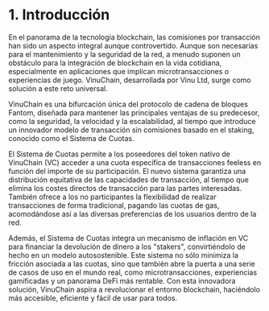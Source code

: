 # 1. Introducción

En el panorama de la tecnología blockchain, las comisiones por transacción han sido un aspecto integral aunque controvertido. Aunque son necesarias para el mantenimiento y la seguridad de la red, a menudo suponen un obstáculo para la integración de blockchain en la vida cotidiana, especialmente en aplicaciones que implican microtransacciones o experiencias de juego. VinuChain, desarrollada por Vinu Ltd, surge como solución a este reto universal.

VinuChain es una bifurcación única del protocolo de cadena de bloques Fantom, diseñada para mantener las principales ventajas de su predecesor, como la seguridad, la velocidad y la escalabilidad, al tiempo que introduce un innovador modelo de transacción sin comisiones basado en el staking, conocido como el Sistema de Cuotas.&#x20;

El Sistema de Cuotas permite a los poseedores del token nativo de VinuChain (VC) acceder a una cuota específica de transacciones feeless en función del importe de su participación. El nuevo sistema garantiza una distribución equitativa de las capacidades de transacción, al tiempo que elimina los costes directos de transacción para las partes interesadas. También ofrece a los no participantes la flexibilidad de realizar transacciones de forma tradicional, pagando las cuotas de gas, acomodándose así a las diversas preferencias de los usuarios dentro de la red.

Además, el Sistema de Cuotas integra un mecanismo de inflación en VC para financiar la devolución de dinero a los "stakers", convirtiéndolo de hecho en un modelo autosostenible. Este sistema no sólo minimiza la fricción asociada a las cuotas, sino que también abre la puerta a una serie de casos de uso en el mundo real, como microtransacciones, experiencias gamificadas y un panorama DeFi más rentable. Con esta innovadora solución, VinuChain aspira a revolucionar el entorno blockchain, haciéndolo más accesible, eficiente y fácil de usar para todos.

